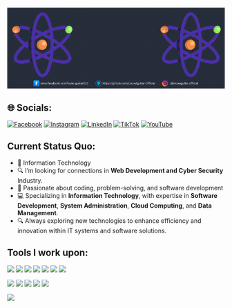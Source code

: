 [![@LouieAguilar-Official](https://raw.githubusercontent.com/LouieAguilar-Official/LouieAguilar-Official/main/assets/gif.gif)](https://www.facebook.com/louie.aguilar023)



## 🌐 Socials:
[![Facebook](https://img.shields.io/badge/Facebook-%231877F2.svg?logo=Facebook&logoColor=white)](https://www.facebook.com/louie.aguilar023) [![Instagram](https://img.shields.io/badge/Instagram-%23E4405F.svg?logo=Instagram&logoColor=white)](#) [![LinkedIn](https://img.shields.io/badge/LinkedIn-%230077B5.svg?logo=linkedin&logoColor=white)](#) [![TikTok](https://img.shields.io/badge/TikTok-%23000000.svg?logo=TikTok&logoColor=white)](#) [![YouTube](https://img.shields.io/badge/YouTube-%23FF0000.svg?logo=YouTube&logoColor=white)](#) 
 

## Current Status Quo:

- 💼 Information Technology
- 🔍 I’m looking for connections in <strong>Web Development and Cyber Security</strong> Industry.
- 🚀 Passionate about coding, problem-solving, and software development
- 💻 Specializing in <strong>Information Technology</strong>, with expertise in <strong>Software Development</strong>, <strong>System Administration</strong>, <strong>Cloud Computing</strong>, and <strong>Data Management</strong>.
- 🔍 Always exploring new technologies to enhance efficiency and innovation within IT systems and software solutions.


## Tools I work upon:

<img src="https://img.shields.io/badge/html5-%23E34F26.svg?style=for-the-badge&logo=html5&logoColor=white">  <img src="https://img.shields.io/badge/php-%23777BB4.svg?style=for-the-badge&logo=php&logoColor=white">  <img src="https://img.shields.io/badge/css3%20-%2314354C.svg?&style=for-the-badge&logo=css3&logoColor=white">  <img src="https://img.shields.io/badge/javascript%20-%23323330.svg?&style=for-the-badge&logo=javascript&logoColor=%23F7DF1E"> <img src="https://img.shields.io/badge/react-%2320232a.svg?style=for-the-badge&logo=react&logoColor=%2361DAFB">  <img src="https://img.shields.io/badge/node.js%20-%23008CC1.svg?&style=for-the-badge&logo=node.js&logoColor=white">  <img src="https://img.shields.io/badge/git%20-%23F05032.svg?&style=for-the-badge&logo=git&logoColor=white"/> 

<img src="http://img.shields.io/badge/-VS%20Code-000000?style=for-the-badge&logo=Visual-studio-code&logoColor=blue">  <img src="https://img.shields.io/badge/Canva-%2300C4CC.svg?style=for-the-badge&logo=Canva&logoColor=white">  <img src="https://img.shields.io/badge/figma-%23F24E1E.svg?style=for-the-badge&logo=figma&logoColor=white">  <img src="https://img.shields.io/badge/mysql-%234F8CFF.svg?style=for-the-badge&logo=mysql&logoColor=white">  <img src="https://img.shields.io/badge/python-%2337769E.svg?style=for-the-badge&logo=python&logoColor=white">




[![](https://visitcount.itsvg.in/api?id=carlcastanas&icon=2&color=1)](https://visitcount.itsvg.in)

[//]: <> (Credits: louieaguilar)  
[//]: <> (Last edited on: 11/19/23)

